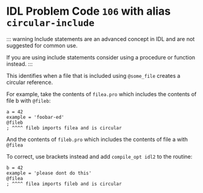 # IDL Problem Code `106` with alias `circular-include`

::: warning
Include statements are an advanced concept in IDL and are not suggested for common use.

If you are using include statements consider using a procedure or function instead.
:::

This identifies when a file that is included using `@some_file` creates a circular reference.

For example, take the contents of `filea.pro` which includes the contents of file b with `@fileb`:

```idl
a = 42
example = 'foobar-ed'
@fileb
; ^^^^ fileb imports filea and is circular
```

And the contents of `fileb.pro` which includes the contents of file a with `@filea`

To correct, use brackets instead and add `compile_opt idl2` to the routine:

```idl
b = 42
example = 'please dont do this'
@filea
; ^^^^ filea imports fileb and is circular
```
